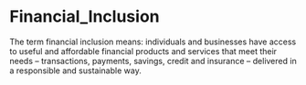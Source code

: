 # Financial_Inclusion
The term financial inclusion means:  individuals and businesses have access to useful and affordable financial products and services that meet their needs – transactions, payments, savings, credit and insurance – delivered in a responsible and sustainable way.
